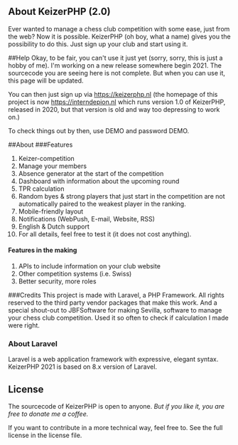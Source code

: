 ## About KeizerPHP (2.0)
<p>Ever wanted to manage a chess club competition with some ease, just from the web? Now it is possible. KeizerPHP (oh boy, what a name) gives you the possibility to do this. Just sign up your club and start using it.</p>

##Help
Okay, to be fair, you can't use it just yet (sorry, sorry, this is just a hobby of me). I'm working on a new release somewhere begin 2021. The sourcecode you are seeing here is not complete. But when you can use it, this page will be updated.

You can then just sign up via https://keizerphp.nl (the homepage of this project is now https://interndepion.nl which runs version 1.0 of KeizerPHP, released in 2020, but that version is old and way too depressing to work on.) 

To check things out by then, use DEMO and password DEMO.

##About
###Features
<ol>
<li>Keizer-competition</li>
<li>Manage your members</li>
<li>Absence generator at the start of the competition</li>
<li>Dashboard with information about the upcoming round</li>
<li>TPR calculation</li>
<li>Random byes & strong players that just start in the competition are not automatically paired to the weakest player in the ranking.</li>
<li>Mobile-friendly layout</li>
<li>Notifications (WebPush, E-mail, Website, RSS)</li>
<li>English & Dutch support</li>
<li>For all details, feel free to test it (it does not cost anything).</li>
</ol>

#### Features in the making
<ol>
<li>APIs to include information on your club website</li>
<li>Other competition systems (i.e. Swiss)</li>
<li>Better security, more roles</li>
</ol>

###Credits
This project is made with Laravel, a PHP Framework. 
All rights reserved to the third party vendor packages that make this work. And a special shout-out to JBFSoftware for making Sevilla, software to manage your chess club competition. Used it so often to check if calculation I made were right.</p>


### About Laravel

Laravel is a web application framework with expressive, elegant syntax.
KeizerPHP 2021 is based on 8.x version of Laravel. 

## License
The sourcecode of KeizerPHP is open to anyone. _But if you like it, you are free to donate me a coffee._

If you want to contribute in a more technical way, feel free to. See the full license in the license file.
